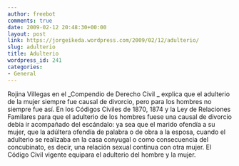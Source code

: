 ```yaml
---
author: freebot
comments: true
date: 2009-02-12 20:48:30+00:00
layout: post
link: https://jorgeikeda.wordpress.com/2009/02/12/adulterio/
slug: adulterio
title: Adulterio
wordpress_id: 241
categories:
- General
---
```


Rojina Villegas en el _Compendio de Derecho Civil _ explica que el adulterio de la mujer siempre fue causal de divorcio, pero para los hombres no siempre fue así. En los Códigos Civiles de 1870, 1874  y la Ley de Relaciones Familares para que el adulterio de los hombres fuese una causal de divorcio debía ir acompañado del escándalo: ya sea que el marido ofendía a su mujer, que la adúltera ofendía de palabra o de obra a la esposa, cuando el adulterio se realizaba en la casa conyugal o como consecuencia del concubinato, es decir, una relación sexual continua con otra mujer. El Código Civil vigente equipara el adulterio del hombre y la mujer.   
